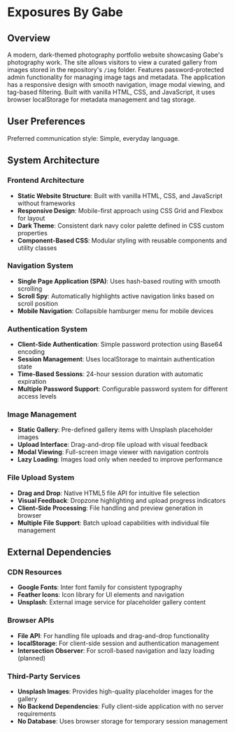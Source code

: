 # Exposures By Gabe

## Overview

A modern, dark-themed photography portfolio website showcasing Gabe's photography work. The site allows visitors to view a curated gallery from images stored in the repository's `/img` folder. Features password-protected admin functionality for managing image tags and metadata. The application has a responsive design with smooth navigation, image modal viewing, and tag-based filtering. Built with vanilla HTML, CSS, and JavaScript, it uses browser localStorage for metadata management and tag storage.

## User Preferences

Preferred communication style: Simple, everyday language.

## System Architecture

### Frontend Architecture
- **Static Website Structure**: Built with vanilla HTML, CSS, and JavaScript without frameworks
- **Responsive Design**: Mobile-first approach using CSS Grid and Flexbox for layout
- **Dark Theme**: Consistent dark navy color palette defined in CSS custom properties
- **Component-Based CSS**: Modular styling with reusable components and utility classes

### Navigation System
- **Single Page Application (SPA)**: Uses hash-based routing with smooth scrolling
- **Scroll Spy**: Automatically highlights active navigation links based on scroll position
- **Mobile Navigation**: Collapsible hamburger menu for mobile devices

### Authentication System
- **Client-Side Authentication**: Simple password protection using Base64 encoding
- **Session Management**: Uses localStorage to maintain authentication state
- **Time-Based Sessions**: 24-hour session duration with automatic expiration
- **Multiple Password Support**: Configurable password system for different access levels

### Image Management
- **Static Gallery**: Pre-defined gallery items with Unsplash placeholder images
- **Upload Interface**: Drag-and-drop file upload with visual feedback
- **Modal Viewing**: Full-screen image viewer with navigation controls
- **Lazy Loading**: Images load only when needed to improve performance

### File Upload System
- **Drag and Drop**: Native HTML5 file API for intuitive file selection
- **Visual Feedback**: Dropzone highlighting and upload progress indicators
- **Client-Side Processing**: File handling and preview generation in browser
- **Multiple File Support**: Batch upload capabilities with individual file management

## External Dependencies

### CDN Resources
- **Google Fonts**: Inter font family for consistent typography
- **Feather Icons**: Icon library for UI elements and navigation
- **Unsplash**: External image service for placeholder gallery content

### Browser APIs
- **File API**: For handling file uploads and drag-and-drop functionality
- **localStorage**: For client-side session and authentication management
- **Intersection Observer**: For scroll-based navigation and lazy loading (planned)

### Third-Party Services
- **Unsplash Images**: Provides high-quality placeholder images for the gallery
- **No Backend Dependencies**: Fully client-side application with no server requirements
- **No Database**: Uses browser storage for temporary session management
